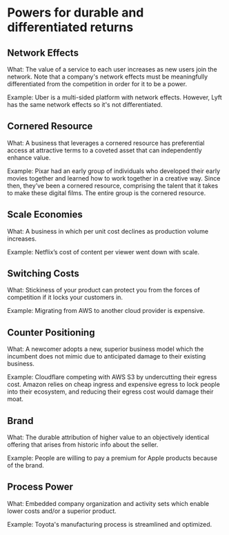 # Powers for durable and differentiated returns

## Network Effects

What: The value of a service to each user increases as new users join the network. Note that a company's network effects must be meaningfully differentiated from the competition in order for it to be a power.

Example: Uber is a multi-sided platform with network effects. However, Lyft has the same network effects so it's not differentiated.

## Cornered Resource

What: A business that leverages a cornered resource has preferential access at attractive terms to a coveted asset that can independently enhance value.

Example: Pixar had an early group of individuals who developed their early movies together and learned how to work together in a creative way. Since then, they’ve been a cornered resource, comprising the talent that it takes to make these digital films. The entire group is the cornered resource.

## Scale Economies

What: A business in which per unit cost declines as production volume increases.

Example: Netflix’s cost of content per viewer went down with scale.

## Switching Costs

What: Stickiness of your product can protect you from the forces of competition if it locks your customers in.

Example: Migrating from AWS to another cloud provider is expensive.

## Counter Positioning

What: A newcomer adopts a new, superior business model which the incumbent does not mimic due to anticipated damage to their existing business.

Example: Cloudflare competing with AWS S3 by undercutting their egress cost. Amazon relies on cheap ingress and expensive egress to lock people into their ecosystem, and reducing their egress cost would damage their moat.

## Brand

What: The durable attribution of higher value to an objectively identical offering that arises from historic info about the seller.

Example: People are willing to pay a premium for Apple products because of the brand.

## Process Power

What: Embedded company organization and activity sets which enable lower costs and/or a superior product.

Example: Toyota's manufacturing process is streamlined and optimized.
